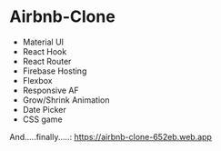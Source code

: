 # Airbnb-Clone

- Material UI
- React Hook
- React Router
- Firebase Hosting
- Flexbox
- Responsive AF
- Grow/Shrink Animation
- Date Picker
- CSS game


And.....finally.....: https://airbnb-clone-652eb.web.app

